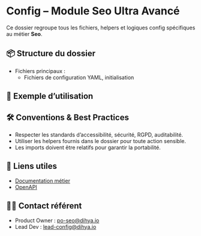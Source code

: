 # Config – Module Seo Ultra Avancé

Ce dossier regroupe tous les fichiers, helpers et logiques config spécifiques au métier **Seo**.

## 📦 Structure du dossier
- Fichiers principaux :
  - Fichiers de configuration YAML, initialisation


## 🚀 Exemple d’utilisation


## 🛠️ Conventions & Best Practices
- Respecter les standards d’accessibilité, sécurité, RGPD, auditabilité.
- Utiliser les helpers fournis dans le dossier pour toute action sensible.
- Les imports doivent être relatifs pour garantir la portabilité.

## 🔗 Liens utiles
- [Documentation métier](../../docs/DOC.md)
- [OpenAPI](../../docs/openapi.yaml)

## 👩‍💻 Contact référent
- Product Owner : po-seo@dihya.io
- Lead Dev : lead-config@dihya.io